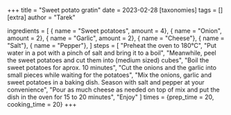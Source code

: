 +++
title = "Sweet potato gratin"
date = 2023-02-28
[taxonomies]
tags = []
[extra]
author = "Tarek"

ingredients = [
    { name = "Sweet potatoes", amount = 4},
    { name = "Onion", amount = 2},
    { name = "Garlic", amount = 2},
    { name = "Cheese"},
    { name = "Salt"},
    { name = "Pepper"},
]
steps = [
    "Preheat the oven to 180°C",
    "Put water in a pot with a pinch of salt and bring it to a boil",
    "Meanwhile, peel the sweet potatoes and cut them into (medium sized) cubes",
    "Boil the sweet potatoes for aprox. 10 minutes",
    "Cut the onions and the garlic into small pieces while waiting for the potatoes",
    "Mix the onions, garlic and sweet potatoes in a baking dish. Season with salt and pepper at your convenience",
    "Pour as much cheese as needed on top of mix and put the dish in the oven for 15 to 20 minutes",
    "Enjoy"
]
times = {prep_time = 20, cooking_time = 20}
+++
